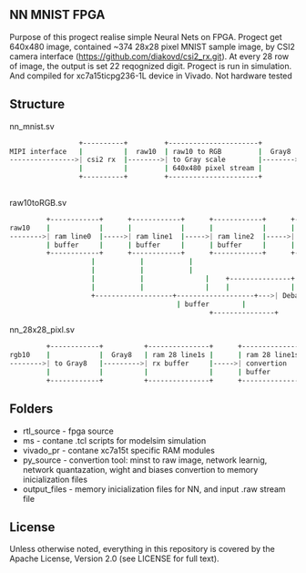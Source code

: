 ## NN MNIST FPGA 
Purpose of this progect realise simple Neural Nets on FPGA.
Progect get 640x480 image, contained ~374 28x28 pixel MNIST sample image, 
by CSI2 camera interface (https://github.com/diakovd/csi2_rx.git). At every 28 row of image, the output is set 22 reqognized digit.
Progect is run in simulation. And compiled for xc7a15ticpg236-1L device in Vivado. Not hardware tested

## Structure

nn_mnist.sv

```sh
                 +----------+         +----------------------+         +---------------+              
MIPI interface   |          |  raw10  | raw10 to RGB         |  Gray8  |               |  out digit  
---------------->| csi2 rx  |-------->| to Gray scale        |-------->| nn_28x28_pixl |------------>
                 |          |         | 640x480 pixel stream |         |               |                 
                 +----------+         +----------------------+	       +---------------+
		 
```

raw10toRGB.sv

```sh
         +------------+      +------------+      +------------+      +------------+
raw10    |            |      |            |      |            |      |            |
-------->| ram line0  |----->| ram line1  |----->| ram line2  |----->| ram line3  |
         | buffer     |      | buffer     |      | buffer     |      | buffer     |    
         +------------+      +------------+      +------------+      +------------+
				    |			|		    |
				    |   		|		    |
				    |			|	            |    +---------------+
				    |			|	            |    |               | rgb10
				    +-------------------+-------------------+--->| Debaer filter |-------->
										 | buffer        |
								                 +---------------+
```

nn_28x28_pixl.sv

```sh
         +------------+          +---------------+      +----------------+      +-------------+
rgb10    |            |  Gray8	 | ram 28 line1s |      | ram 28 line1s  |      | Neural      | out digit 
-------->| to Gray8   |--------->| rx buffer     |----->| convertion     |----->| net         |----------->
         |            |          |               |      | buffer         |      | calculation |  
         +------------+          +---------------+      +----------------+      +-------------+
```


## Folders
- rtl_source - fpga source  
- ms - contane .tcl scripts for modelsim simulation
- vivado_pr  - contane xc7a15t specific RAM modules
- py_source - convertion tool: minst to raw image, network learnig, network quantazation, wight and biases convertion to memory inicialization files  
- output_files - memory inicialization files for NN, and input .raw stream file		 
	 

## License

Unless otherwise noted, everything in this repository is covered by the Apache
License, Version 2.0 (see LICENSE for full text).
 
